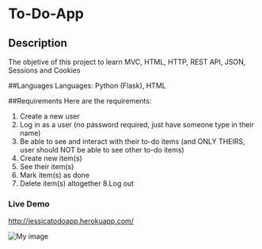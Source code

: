 # To-Do-App

## Description
The objetive of this project to learn MVC, HTML, HTTP, REST API, JSON, Sessions and Cookies

##Languages
Languages: Python (Flask), HTML

##Requirements
Here are the requirements:
1. Create a new user
2. Log in as a user (no password required, just have someone type in their name)
3. Be able to see and interact with their to-do items (and ONLY THEIRS, user should NOT be able to see other to-do items)
4. Create new item(s)
5. See their item(s)
6. Mark item(s) as done
7. Delete item(s) altogether
8.Log out


### Live Demo
http://jessicatodoapp.herokuapp.com/

![My image](http://g.recordit.co/L4asN4ScS8.gif)
